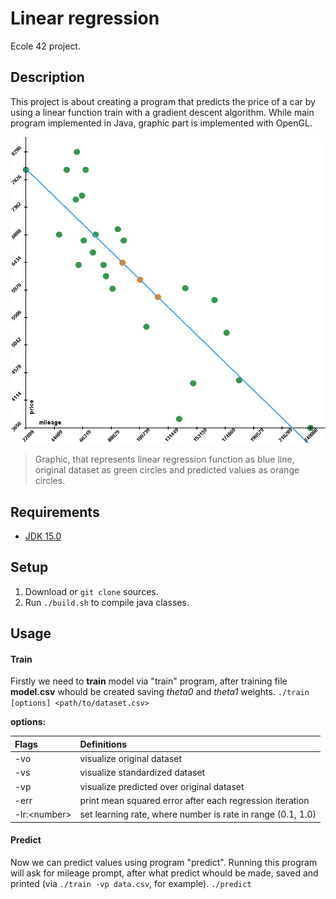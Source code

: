 # Linear regression
Ecole 42 project.

## Description
This project is about creating a program that predicts the price of a car by using a linear function train with a gradient descent algorithm. While main program implemented in Java, graphic part is implemented with OpenGL.

![Graphic](/images/screen.jpg)
> Graphic, that represents linear regression function as blue line, original dataset as green circles and predicted values as orange circles.

## Requirements
- [JDK 15.0](https://openjdk.java.net/projects/jdk/15/)

## Setup

1. Download or `git clone` sources.
2. Run `./build.sh` to compile java classes.

## Usage

#### Train
Firstly we need to **train** model via "train" program, after training file **model.csv** whould be created saving *theta0* and *theta1* weights.
`./train [options] <path/to/dataset.csv>`

**options:**

| Flags | Definitions |
| :------------ | :------------ |
| -vo | visualize original dataset |
| -vs | visualize standardized dataset |
| -vp | visualize predicted over original dataset |
| -err | print mean squared error after each regression iteration |
| -lr:&lt;number> | set learning rate, where number is rate in range (0.1, 1.0) |

#### Predict
Now we can predict values using program "predict". Running this program will ask for mileage prompt, after what predict whould be made, saved and printed (via `./train -vp data.csv`, for example).
`./predict`